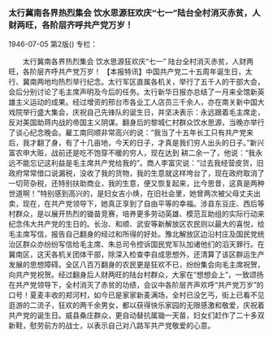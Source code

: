 ### 太行冀南各界热烈集会  饮水思源狂欢庆“七一”陆台全村消灭赤贫，人财两旺，各阶层齐呼共产党万岁！

1946-07-05
第2版()
专栏：

　　太行冀南各界热烈集会
    饮水思源狂欢庆“七一”
    陆台全村消灭赤贫，人财两旺，各阶层齐呼共产党万岁！
    【本报特讯】中国共产党二十五周年诞生日，太行、冀南两地均热烈举行纪念。太行军区直属各机关，举行了五千人的干部大会，会后分别讨论了毛主席声明及今后的任务。太行新华日报亦总结了一月来全馆新英雄主义运动的成果。经过增资的邢台市各业工人店员三千余人，亦在南关新中国大戏院举行盛大集会，庆祝自己先锋队的诞生日，并坚决表示：永远跟着毛主席走，反对美国助蒋内战的帝国主义阴谋。翻身后的黎城仁村群众饮水思源，当晚亦举行了谈心纪念晚会。雇工南同顺非常高兴的说：“我当了十五年长工只有共产党来后，我才翻了身，有了十几亩地，今天的日子，才真是我们穷人出头的日子。”新兴富农申大赃，战前还是吃不饱穿不暖的穷人，现在达到  耕二余一了，他说：“我永远不能忘记这利益是毛主席共产党给我的”。商人李富灾说：“过去我经营皮货，旧政府常常借口说漏税，没收了我的货物，我的生意就这样垮台了，现在政府取消了一切苛杂税，还特别扶助商业，我的生意，便又恢复起来，比今思昔，这真是两种世道啊！”特别感到高兴的，是妇女吉小焕，在旧社会里，她曾两次被父母丈夫出卖，现在，在共产党领导下，她真正享到了自由平等的幸福。涉县东豆庄、西后等村群众，是以展开热烈的锄苗竞赛，培养更多劳动英雄、模范互助组的实际行动来纪念伟大共产党的生日的。长治、和顺、武安等新解放区农民则以最大的喜悦，给毛主席写信，报告自己翻身的经过和所得的好处。豫北解放区边沿村庄及国民党统治区群众亦纷纷写信给毛主席、朱总司令控诉国民党军队加诸他们的滔天罪行。在冀南区，这天各机关团体干部，除深入检查李自成思想外，还清算了该区群运生产发展的思想障碍。全区八百万翻身的农民更是狂欢不已，纷纷集会向毛主席祝贺，向共产党祝贺。经过翻身后人财两旺的陆台村群众，大家在“想想会上”，一致颂扬在共产党领导下，全村消灭了赤贫的功绩，会议中各阶层齐声欢呼“共产党万岁”的口号！夏麦丰收的郑河村，如今已是家家新麦满场，全村已没乞丐，街上已看不见逛游的二流子，狂欢的两千余男女，都以获得快乐家园的无限感激和敬爱，庆祝着共产党的诞生日。威县桑庄群众，更自动替抗属锄一天苗，妇女们赶作了二十多双新鞋，慰劳前方的战士，以表示自己对八路军共产党敬爱的心意。
